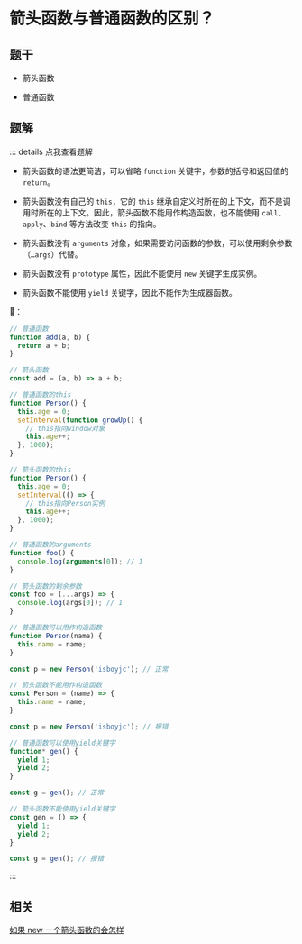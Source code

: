 # 箭头函数与普通函数的区别？

## 题干

- 箭头函数

- 普通函数

## 题解

::: details 点我查看题解

- 箭头函数的语法更简洁，可以省略 `function` 关键字，参数的括号和返回值的 `return`。

- 箭头函数没有自己的 `this`，它的 `this` 继承自定义时所在的上下文，而不是调用时所在的上下文。因此，箭头函数不能用作构造函数，也不能使用 `call`、`apply`、`bind` 等方法改变 `this` 的指向。

- 箭头函数没有 `arguments` 对象，如果需要访问函数的参数，可以使用剩余参数（`…args`）代替。

- 箭头函数没有 `prototype` 属性，因此不能使用 `new` 关键字生成实例。

- 箭头函数不能使用 `yield` 关键字，因此不能作为生成器函数。


🌰：

```js
// 普通函数
function add(a, b) {
  return a + b;
}

// 箭头函数
const add = (a, b) => a + b;

// 普通函数的this
function Person() {
  this.age = 0;
  setInterval(function growUp() {
    // this指向window对象
    this.age++;
  }, 1000);
}

// 箭头函数的this
function Person() {
  this.age = 0;
  setInterval(() => {
    // this指向Person实例
    this.age++;
  }, 1000);
}

// 普通函数的arguments
function foo() {
  console.log(arguments[0]); // 1
}

// 箭头函数的剩余参数
const foo = (...args) => {
  console.log(args[0]); // 1
}

// 普通函数可以用作构造函数
function Person(name) {
  this.name = name;
}

const p = new Person('isboyjc'); // 正常

// 箭头函数不能用作构造函数
const Person = (name) => {
  this.name = name;
}

const p = new Person('isboyjc'); // 报错

// 普通函数可以使用yield关键字
function* gen() {
  yield 1;
  yield 2;
}

const g = gen(); // 正常

// 箭头函数不能使用yield关键字
const gen = () => {
  yield 1;
  yield 2;
}

const g = gen(); // 报错
```

:::

## 相关

[如果 new 一个箭头函数的会怎样](./050020_new_arrow_function.md)